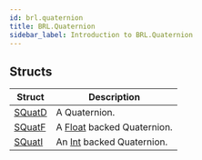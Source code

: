 ```yaml
---
id: brl.quaternion
title: BRL.Quaternion
sidebar_label: Introduction to BRL.Quaternion
---
```



## Structs
| Struct | Description |
|---|---|
| [SQuatD](../../brl/brl.quaternion/squatd) | A Quaternion. |
| [SQuatF](../../brl/brl.quaternion/squatf) | A [Float](../../brl/brl.blitz/#float) backed Quaternion. |
| [SQuatI](../../brl/brl.quaternion/squati) | An [Int](../../brl/brl.blitz/#int) backed Quaternion. |

